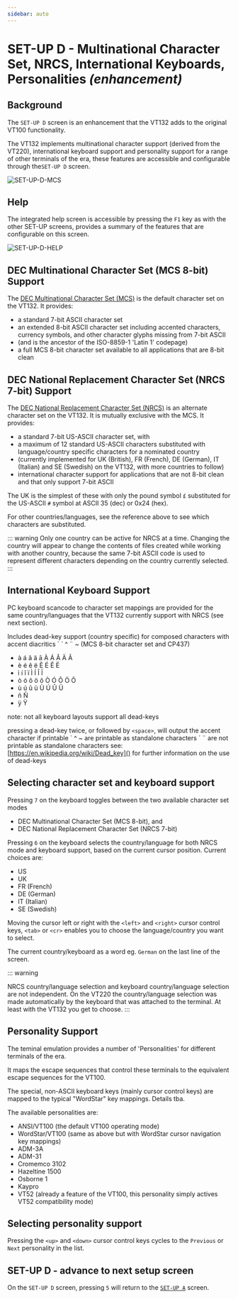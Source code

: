 ```yaml
---
sidebar: auto
---
```


# SET-UP D - Multinational Character Set, NRCS, International Keyboards, Personalities  *(enhancement)*

## Background

The `SET-UP D` screen is an enhancement that the VT132 adds to the original VT100 functionality.

The VT132 implements multinational character support (derived from the VT220), international keyboard support and personality support for a range of other terminals of the era, these features are accessible and configurable through the`SET-UP D` screen.

![SET-UP-D-MCS](./SetupD_mcs.jpg)

## Help

The integrated help screen is accessible by pressing the `F1` key as with the other SET-UP screens, provides a summary of the features that are configurable on this screen.

![SET-UP-D-HELP](./SetupD_help.jpg)

## DEC Multinational Character Set (MCS 8-bit) Support

The [DEC Multinational Character Set (MCS)](https://en.wikipedia.org/wiki/Multinational_Character_Set) is the default character set on the VT132. It provides:

- a standard 7-bit ASCII character set
- an extended 8-bit ASCII character set including accented characters, currency symbols, and other character glyphs missing from 7-bit ASCII
- (and is the ancestor of the ISO-8859-1 'Latin 1' codepage)
- a full MCS 8-bit character set available to all applications that are 8-bit clean

## DEC National Replacement Character Set (NRCS 7-bit) Support

The [DEC National Replacement Character Set (NRCS)](https://en.wikipedia.org/wiki/National_Replacement_Character_Set) is an alternate character set on the VT132. It is mutually exclusive with the MCS. It provides:

- a standard 7-bit US-ASCII character set, with
- a maximum of 12 standard US-ASCII characters substituted with language/country specific characters for a nominated country
- (currently implemented for UK (British), FR (French), DE (German), IT (Italian) and SE (Swedish) on the VT132, with more countries to follow)
- international character support for applications that are not 8-bit clean and that only support 7-bit ASCII

The UK is the simplest of these with only the pound symbol `£` substituted for the US-ASCII `#` symbol at ASCII 35 (dec) or 0x24 (hex).

For other countries/languages, see the reference above to see which characters are substituted.

::: warning
Only one country can be active for NRCS at a time. Changing the country will appear to change the contents of files created while working with another country, because the same 7-bit ASCII code is used to represent different characters depending on the country currently selected.
:::

## International Keyboard Support

PC keyboard scancode to character set mappings are provided for the same country/languages that the VT132 currently support with NRCS (see next section).

Includes dead-key support (country specific) for composed characters with accent diacritics ` ´ ^ ¨ ~ (MCS 8-bit character set and CP437)

- à á â ä ā À Á Â Ä Ã
- è é ê ë È É Ê Ë
- ì í î ï Ì Í Î Ï
- ò ó ô ö õ Ò Ó Ô Ö Õ
- ù ú û ü Ù Ú Û Ü
- ñ Ñ
- ÿ Ÿ

note: not all keyboard layouts support all dead-keys

pressing a dead-key twice, or followed by `<space>`, will output the accent character if printable
` ^ ~ are printable as standalone characters
´ ¨ are not printable as standalone characters
see: [https://en.wikipedia.org/wiki/Dead_key]() for further information on the use of dead-keys

## Selecting character set and keyboard support

Pressing `7` on the keyboard toggles between the two available character set modes

- DEC Multinational Character Set (MCS 8-bit), and
- DEC National Replacement Character Set (NRCS 7-bit)

Pressing `6` on the keyboard selects the country/language for both NRCS mode and keyboard support, based on the current cursor position. Current choices are:

- US
- UK
- FR (French)
- DE (German)
- IT (Italian)
- SE (Swedish)

Moving the cursor left or right with the `<left>` and `<right>` cursor control keys, `<tab>` or `<cr>` enables you to choose the language/country you want to select.

The current country/keyboard as a word eg. `German` on the last line of the screen.

::: warning

NRCS country/language selection and keyboard country/language selection are not independent.
On the VT220 the country/language selection was made automatically by the keyboard that was attached to the terminal.
At least with the VT132 you get to choose.
:::

## Personality Support

The teminal emulation provides a number of 'Personalities' for different terminals of the era.

It maps the escape sequences that control these terminals to the equivalent escape sequences for the VT100.

The special, non-ASCII keyboard keys (mainly cursor control keys) are mapped to the typical "WordStar" key mappings. Details tba.

The available personalities are:

- ANSI/VT100 (the default VT100 operating mode)
- WordStar/VT100 (same as above but with WordStar cursor navigation key mappings)
- ADM-3A
- ADM-31
- Cromemco 3102
- Hazeltine 1500
- Osborne 1
- Kaypro
- VT52 (already a feature of the VT100, this personality simply actives VT52 compatibility mode)

## Selecting personality support

Pressing the `<up>` and `<down>` cursor control keys cycles to the `Previous` or `Next` personality in the list.

## SET-UP D - advance to next setup screen

On the `SET-UP D` screen, pressing `5` will return to the [`SET-UP A`](../#part-2-set-up-mode) screen.
